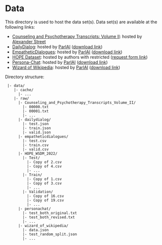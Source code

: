# Data

This directory is used to host the data set(s).
Data set(s) are available at the following links:

- [Counseling and Psychotherapy Transcripts: Volume II](https://search.alexanderstreet.com/ctrn/browse/title?showall=true): hosted by [Alexander Street](https://search.alexanderstreet.com) 
- [DailyDialog](https://www.aclweb.org/anthology/I17-1099/): hosted by [ParlAI](https://parl.ai) ([download link](https://parl.ai/downloads/dailydialog/dailydialog.tar.gz))
- [EmpatheticDialogues](https://www.aclweb.org/anthology/P19-1534/): hosted by [ParlAI](https://parl.ai) ([download link](https://parl.ai/downloads/empatheticdialogues/empatheticdialogues.tar.gz))
- [HOPE Dataset](https://dl.acm.org/doi/10.1145/3488560.3498509): hosted by authors with restricted ([request form link](https://docs.google.com/forms/d/e/1FAIpQLSfX_7yzABPtdo5FuhEPw8mosHJmHt|-|-3W6s4nTkL1ot7OCCiA/viewform))
- [Persona-Chat](https://aclanthology.org/P18-1205/): hosted by [ParlAI](https://parl.ai) ([download link](https://parl.ai/downloads/personachat/personachat.tgz))
- [Wizard of Wikipedia](https://arxiv.org/abs/1811.01241): hosted by [ParlAI](https://parl.ai) ([download link](https://parl.ai/downloads/wizard_of_wikipedia/wizard_of_wikipedia.tgz))

Directory structure:
```
 |- data/
    |- cache/
      |- ...
    |- raw/
      |- Counseling_and_Psychotherapy_Transcripts_Volume_II/
        |- 00000.txt
        |- 00001.txt
        |- ...
      |- dailydialog/
        |- test.json
        |- train.json
        |- valid.json
      |- empatheticdialogues/
        |- test.csv
        |- train.csv
        |- valid.csv
      |- HOPE_WSDM_2022/
        |- Test/
          |- Copy of 2.csv
          |- Copy of 4.csv
          |- ...
        |- Train/
          |- Copy of 1.csv
          |- Copy of 3.csv
          |- ...
        |- Validation/
          |- Copy of 16.csv
          |- Copy of 19.csv
          |- ...
      |- personachat/
        |- test_both_original.txt
        |- test_both_revised.txt
        |- ...
      |- wizard_of_wikipedia/
        |- data.json
        |- test_random_split.json
        |- ...
```